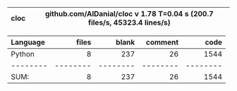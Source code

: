 cloc|github.com/AlDanial/cloc v 1.78  T=0.04 s (200.7 files/s, 45323.4 lines/s)
--- | ---

Language|files|blank|comment|code
:-------|-------:|-------:|-------:|-------:
Python|8|237|26|1544
--------|--------|--------|--------|--------
SUM:|8|237|26|1544
